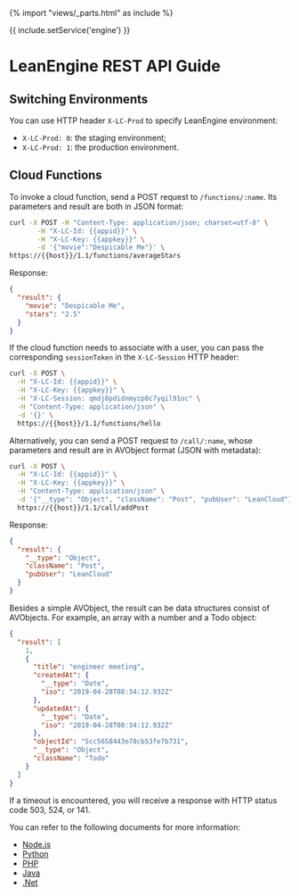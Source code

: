 
{% import "views/_parts.html" as include %}

{{ include.setService('engine') }}

# LeanEngine REST API Guide

## Switching Environments

You can use HTTP header `X-LC-Prod` to specify LeanEngine environment:

* `X-LC-Prod: 0`: the staging environment;
* `X-LC-Prod: 1`: the production environment.

## Cloud Functions

To invoke a cloud function, send a POST request to `/functions/:name`.
Its parameters and result are both in JSON format:

```sh
curl -X POST -H "Content-Type: application/json; charset=utf-8" \
       -H "X-LC-Id: {{appid}}" \
       -H "X-LC-Key: {{appkey}}" \
       -d '{"movie":"Despicable Me"}' \
https://{{host}}/1.1/functions/averageStars
```

Response:

```json
{
  "result": {
    "movie": "Despicable Me",
    "stars": "2.5"
  }
}
```

If the cloud function needs to associate with a user,
you can pass the corresponding `sessionToken` in the `X-LC-Session` HTTP header:


```sh
curl -X POST \
  -H "X-LC-Id: {{appid}}" \
  -H "X-LC-Key: {{appkey}}" \
  -H "X-LC-Session: qmdj8pdidnmyzp0c7yqil91oc" \
  -H "Content-Type: application/json" \
  -d '{}' \
  https://{{host}}/1.1/functions/hello
```

Alternatively, you can send a POST request to `/call/:name`,
whose parameters and result are in AVObject format (JSON with metadata):

```sh
curl -X POST \
  -H "X-LC-Id: {{appid}}" \
  -H "X-LC-Key: {{appkey}}" \
  -H "Content-Type: application/json" \
  -d '{"__type": "Object", "className": "Post", "pubUser": "LeanCloud"}' \
  https://{{host}}/1.1/call/addPost
```

Response:

```json
{
  "result": {
    "__type": "Object",
    "className": "Post",
    "pubUser": "LeanCloud"
  }
}
```

Besides a simple AVObject, the result can be data structures consist of AVObjects.
For example, an array with a number and a Todo object:

```json
{
  "result": [
    1,
    {
      "title": "engineer meeting",
      "createdAt": {
        "__type": "Date",
        "iso": "2019-04-28T08:34:12.932Z"
      },
      "updatedAt": {
        "__type": "Date",
        "iso": "2019-04-28T08:34:12.932Z"
      },
      "objectId": "5cc5658443e78cb53fe7b731",
      "__type": "Object",
      "className": "Todo"
    }
  ]
}
```

If a timeout is encountered, you will receive a response with HTTP status code 503, 524, or 141.

You can refer to the following documents for more information:

* [Node.js](leanengine_cloudfunction_guide-node.html)
* [Python](leanengine_cloudfunction_guide-python.html)
* [PHP](leanengine_cloudfunction_guide-php.html)
* [Java](leanengine_cloudfunction_guide-java.html)
* [.Net](leanengine_cloudfunction_guide-dotnet.html)
